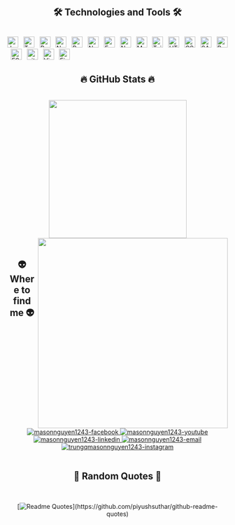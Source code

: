 <!-- <a href="#" target="_blank">
  <img src="svg/trungquandev.svg" width="1200" alt="trungquandev-official" />
</a> -->

<h2 align="center">🛠 Technologies and Tools 🛠</h2>
<br>
<!-- https://simpleicons.org/ -->
<span><img src="https://img.shields.io/badge/JavaScript-282C34?logo=javascript&logoColor=F7DF1E" alt="JavaScript logo" title="JavaScript" height="25" /></span>
&nbsp;
<span><img src="https://img.shields.io/badge/TypeScript-282C34?logo=typescript&logoColor=3178C6" alt="TypeScript logo" title="TypeScript" height="25" /></span>
&nbsp;
<span><img src="https://img.shields.io/badge/ReactJS-282C34?logo=react&logoColor=61DAFB" alt="ReactJS logo" title="ReactJS" height="25" /></span>
&nbsp;
<span><img src="https://img.shields.io/badge/Nextjs-282C34?logo=next.js&logoColor=FFFFFF" alt="NextJS logo" title="NextJS" height="25" /></span>
&nbsp;
<span><img src="https://img.shields.io/badge/Redux-282C34?logo=redux&logoColor=764ABC" alt="Redux logo" title="Redux" height="25" /></span>
&nbsp;
<span><img src="https://img.shields.io/badge/Node.js-282C34?logo=node.js&logoColor=00F200" alt="Node.js logo" title="NodeJS" height="25" /></span>
&nbsp;
<span><img src="https://img.shields.io/badge/Express-282C34?logo=express&logoColor=FFFFFF" alt="Express.js logo" title="ExpressJS" height="25" /></span>
&nbsp;
<span><img src="https://img.shields.io/badge/Nestjs-282C34?logo=nestjs&logoColor=FFFFFF" alt="Nest.js logo" title="NestJS" height="25" /></span>
&nbsp;
<span><img src="https://img.shields.io/badge/MongoDB-282C34?logo=mongodb&logoColor=47A248" alt="MongoDB logo" title="MongoDB" height="25" /></span>
&nbsp;
<span><img src="https://img.shields.io/badge/Tailwind%20CSS-282C34?logo=tailwind-css&logoColor=38B2AC" alt="TailwindCSS logo" title="TailwindCSS" height="25" /></span>
&nbsp;
<span><img src="https://img.shields.io/badge/HTML5-282C34?logo=html5&logoColor=E34F26" alt="HTML5 logo" title="HTML5" height="25" /></span>
&nbsp;
<span><img src="https://img.shields.io/badge/CSS3-282C34?logo=css3&logoColor=1572B6" alt="CSS3 logo" title="CSS3" height="25" /></span>
&nbsp;
<span><img src="https://img.shields.io/badge/Sass-282C34?logo=sass&logoColor=CC6699" alt="SASS logo" title="SASS" height="25" /></span>
&nbsp;
<span><img src="https://img.shields.io/badge/Bootstrap-282C34?logo=bootstrap&logoColor=7952B3" alt="Bootstrap logo" title="Bootstrap" height="25" /></span>
&nbsp;
<span><img src="https://img.shields.io/badge/ESLint-282C34?logo=eslint&logoColor=4B32C3" alt="ESLint logo" title="ESLint" height="25" /></span>
&nbsp;
<span><img src="https://img.shields.io/badge/git-282C34?logo=git&logoColor=F05032" alt="git logo" title="git" height="25" /></span>
&nbsp;
<span><img src="https://img.shields.io/badge/VS%20Code-282C34?logo=visual-studio-code&logoColor=007ACC" alt="Visual Studio Code logo" title="Visual Studio Code" height="25" /></span>
&nbsp;
<span><img src="https://img.shields.io/badge/Firebase-282C34?logo=firebase&logoColor=FFCA28" alt="Firebase logo" title="Firebase" height="25" /></span>
&nbsp;

<br>
<h2 align="center">🔥 GitHub Stats 🔥</h2>
<!-- https://github.com/anuraghazra/github-readme-stats -->
<br>
<div align=center>
  <a href="#" title="Masonnguyen1243">
    <img width="315" align="center" src="https://github-readme-stats.vercel.app/api/top-langs/?username=masonnguyen1243&hide=c%23,powershell,Mathematica,Ruby,Objective-C,Objective-C%2b%2b,Cuda&title_color=61dafb&text_color=ffffff&icon_color=61dafb&bg_color=20232a&langs_count=8&layout=compact&border_color=61dafb&hide_border=true" />
  </a>
  <a href="#" title="Masonnguyen1243">
    <img align="right" width="434" src="https://github-readme-stats.vercel.app/api?username=masonnguyen1243&show_icons=true&theme=react&border_color=61dafb&hide_border=true&rank_icon=github&include_all_commits=true" />
  </a>
</div>

<br>
<h2 align="center">👽 Where to find me 👽</h2>
<br>
<!-- https://icons8.com -->
<div align="center">
  <a href="https://www.facebook.com/cuongwfxzje" target="_blank">
    <img src="https://img.icons8.com/bubbles/100/000000/facebook-new.png" alt="masonnguyen1243-facebook" />
  </a>
  <a href="https://www.youtube.com/@cuongwfzxje1243" target="_blank">
    <img src="https://img.icons8.com/bubbles/100/000000/youtube-squared.png" alt="masonnguyen1243-youtube" />
  </a>
  <a href="https://www.linkedin.com/in/c%C6%B0%E1%BB%9Dng-nguy%E1%BB%85n-b%C3%A1-7a54a4373/" target="_blank">
    <img src="https://img.icons8.com/bubbles/100/000000/linkedin.png" alt="masonnguyen1243-linkedin" />
  </a>
  <a href="mailto:masonnguyen1243@gmail.com" target="top">
    <img src="https://img.icons8.com/bubbles/100/000000/apple-mail.png" alt="masonnguyen1243-email" />
  </a>
   <a href="https://www.instagram.com/" target="_blank">
    <img src="https://img.icons8.com/?size=100&id=TEYr8ETaIfBJ&format=png&color=000000" alt="trungqmasonnguyen1243-instagram" />
  </a>
</div>
<br>

<h2 align="center">🧾 Random Quotes 🧾</h2>
<br>

<div align="center">

[![Readme Quotes](https://quotes-github-readme.vercel.app/api?type=horizontal&theme=dark&quote=Code%20is%20poetry.%20Each%20line%2C%20a%20thought%20made%20visible.)](https://github.com/piyushsuthar/github-readme-quotes)

</div>
